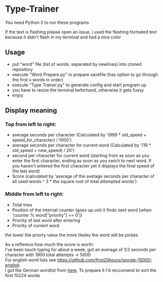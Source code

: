 # Type-Trainer

You need Python 3 to run these programs

If the text is flashing please open an issue, i used the flashing formated text because it didn't flash in my terminal and had a nice color

## Usage

 - put "word" file (list of words. separated by newlines) into cloned repository
 - execute "Word Prepare.py" to prepare savefile (has option to go through the first x words in order)
 - execute "Type Trainer.py" to generate config and start program up
 - you have to resize the terminal beforhand, otherwise it gets fussy
 - enjoy

## Display meaning

### Top from left to right:

 - average seconds per character (Calculated by '(999 * old_speed + speed_for_character) / 1000')
 - average seconds per character for current word (Calculated by '(19 * old_speed + new_speed) / 20')
 - second per character for current word (starting from as soon as you enter the first character, ending as soon as you swich to next word. If you haven't entered the first character yet it displays the final speed of the last word)
 - Score (calculated by 'average of the avetage seconds per character of all used words ^ 3 * the square root of total attempted words')

### Middle from left to right:

 - Total tries
 - Position of the internal counter (goes up unti it finds next word [when 'counter % word["priority"] == 0'])
 - Priority of last word after entering
 - Priority of current word

the lower the priorty value the more likeley the word will be pickes

As a refferece how much the score is worth:<br />
I've been touch typing for about a week, got an average of 1/3 seconds per character with 1900 total attempts -> 5000<br />
For english word lists see https://github.com/first20hours/google-10000-english<br />
I got the German wordlist from [here](http://www1.udel.edu/LLL/language/deutsch/top10000.pdf). To prepare it I'd reccomend to sort the first 10224 words

